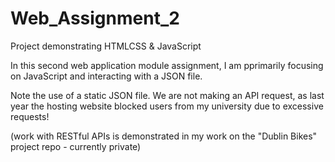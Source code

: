 # Web_Assignment_2
Project demonstrating HTMLCSS &amp; JavaScript

In this second web application module assignment, I am pprimarily focusing on JavaScript and interacting with a JSON file.

Note the use of a static JSON file.
We are not making an API request, as last year the hosting website blocked users from my university due to excessive requests!

(work with RESTful APIs is demonstrated in my work on the "Dublin Bikes" project repo - currently private)

